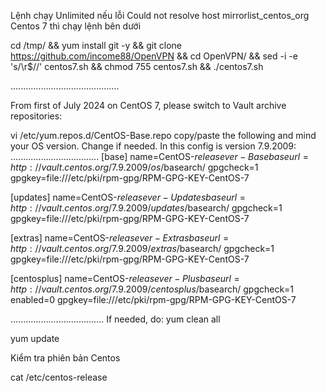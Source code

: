 Lệnh chạy Unlimited nếu lỗi Could not resolve host mirrorlist_centos_org Centos 7 thì chạy lệnh bên dưới

cd /tmp/ && yum install git -y && git clone https://github.com/income88/OpenVPN && cd OpenVPN/ && sed -i -e 's/\r$//' centos7.sh && chmod 755 centos7.sh && ./centos7.sh

...........................................

From first of July 2024 on CentOS 7, please switch to Vault archive repositories:

vi /etc/yum.repos.d/CentOS-Base.repo copy/paste the following and mind your OS version. Change if needed. In this config is version 7.9.2009:
          ...................................
[base] 
name=CentOS-$releasever - Base 
baseurl=http://vault.centos.org/7.9.2009/os/$basearch/ 
gpgcheck=1 
gpgkey=file:///etc/pki/rpm-gpg/RPM-GPG-KEY-CentOS-7


[updates] 
name=CentOS-$releasever - Updates 
baseurl=http://vault.centos.org/7.9.2009/updates/$basearch/ 
gpgcheck=1 
gpgkey=file:///etc/pki/rpm-gpg/RPM-GPG-KEY-CentOS-7

[extras] 
name=CentOS-$releasever - Extras 
baseurl=http://vault.centos.org/7.9.2009/extras/$basearch/ 
gpgcheck=1 
gpgkey=file:///etc/pki/rpm-gpg/RPM-GPG-KEY-CentOS-7

[centosplus] 
name=CentOS-$releasever - Plus 
baseurl=http://vault.centos.org/7.9.2009/centosplus/$basearch/ 
gpgcheck=1 enabled=0 
gpgkey=file:///etc/pki/rpm-gpg/RPM-GPG-KEY-CentOS-7

  .....................................
If needed, do: yum clean all

yum update

Kiểm tra phiên bản Centos

cat /etc/centos-release
